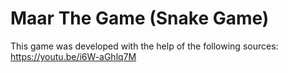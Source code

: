 # Maar The Game (Snake Game)

This game was developed with the help of the following sources: 
https://youtu.be/i6W-aGhlq7M
